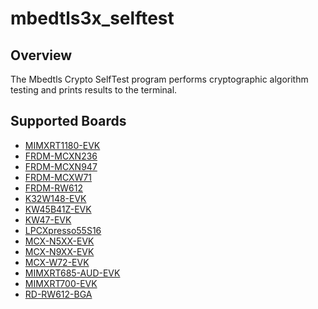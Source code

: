 # mbedtls3x_selftest

## Overview

The Mbedtls Crypto SelfTest program performs cryptographic algorithm testing and
prints results to the terminal.

## Supported Boards
- [MIMXRT1180-EVK](../../_boards/evkmimxrt1180/mbedtls3x_examples/mbedtls3x_selftest/example_board_readme.md)
- [FRDM-MCXN236](../../_boards/frdmmcxn236/mbedtls3x_examples/mbedtls3x_selftest/example_board_readme.md)
- [FRDM-MCXN947](../../_boards/frdmmcxn947/mbedtls3x_examples/mbedtls3x_selftest/example_board_readme.md)
- [FRDM-MCXW71](../../_boards/frdmmcxw71/mbedtls3x_examples/mbedtls3x_selftest/example_board_readme.md)
- [FRDM-RW612](../../_boards/frdmrw612/mbedtls3x_examples/mbedtls3x_selftest/example_board_readme.md)
- [K32W148-EVK](../../_boards/k32w148evk/mbedtls3x_examples/mbedtls3x_selftest/example_board_readme.md)
- [KW45B41Z-EVK](../../_boards/kw45b41zevk/mbedtls3x_examples/mbedtls3x_selftest/example_board_readme.md)
- [KW47-EVK](../../_boards/kw47evk/mbedtls3x_examples/mbedtls3x_selftest/example_board_readme.md)
- [LPCXpresso55S16](../../_boards/lpcxpresso55s16/mbedtls3x_examples/mbedtls3x_selftest/example_board_readme.md)
- [MCX-N5XX-EVK](../../_boards/mcxn5xxevk/mbedtls3x_examples/mbedtls3x_selftest/example_board_readme.md)
- [MCX-N9XX-EVK](../../_boards/mcxn9xxevk/mbedtls3x_examples/mbedtls3x_selftest/example_board_readme.md)
- [MCX-W72-EVK](../../_boards/mcxw72evk/mbedtls3x_examples/mbedtls3x_selftest/example_board_readme.md)
- [MIMXRT685-AUD-EVK](../../_boards/mimxrt685audevk/mbedtls3x_examples/mbedtls3x_selftest/example_board_readme.md)
- [MIMXRT700-EVK](../../_boards/mimxrt700evk/mbedtls3x_examples/mbedtls3x_selftest/example_board_readme.md)
- [RD-RW612-BGA](../../_boards/rdrw612bga/mbedtls3x_examples/mbedtls3x_selftest/example_board_readme.md)
